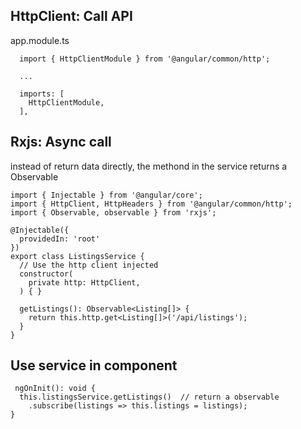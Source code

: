 ## HttpClient: Call API
app.module.ts
```
  import { HttpClientModule } from '@angular/common/http';

  ...

  imports: [
    HttpClientModule,
  ],
```

## Rxjs: Async call
instead of return data directly, the methond in the service returns a Observable<T>
```
import { Injectable } from '@angular/core';
import { HttpClient, HttpHeaders } from '@angular/common/http';
import { Observable, observable } from 'rxjs';

@Injectable({
  providedIn: 'root'
})
export class ListingsService {
  // Use the http client injected
  constructor(
    private http: HttpClient,
  ) { }

  getListings(): Observable<Listing[]> {
    return this.http.get<Listing[]>('/api/listings');
  }
}
```


## Use service in component

```
 ngOnInit(): void {
  this.listingsService.getListings()  // return a observable
    .subscribe(listings => this.listings = listings);
}
```

